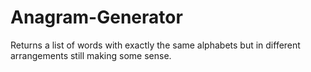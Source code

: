 # Anagram-Generator
Returns a list of words with exactly the same alphabets but in different arrangements still making some sense.
